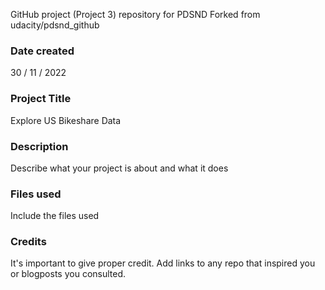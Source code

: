 GitHub project (Project 3) repository for PDSND
Forked from udacity/pdsnd_github

### Date created
30 / 11 / 2022

### Project Title
Explore US Bikeshare Data 

### Description
Describe what your project is about and what it does

### Files used
Include the files used

### Credits
It's important to give proper credit. Add links to any repo that inspired you or blogposts you consulted.

